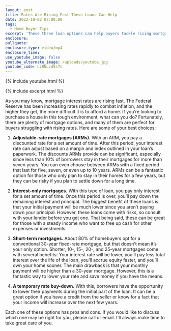 ```yaml
---
layout: post
title: Rates Are Rising Fast—These Loans Can Help
date: 2022-10-02 07:00:00
tags:
  - Home Buyer Tips
excerpt: 'These three loan options can help buyers tackle rising mortgage rates. '
enclosure:
pullquote:
enclosure_type: video/mp4
enclosure_time:
use_youtube_image: false
youtube_alternate_image: /uploads/youtube.jpg
youtube_code: Li8Nuzd5s7s
---
```

{% include youtube.html %}

{% include excerpt.html %}

As you may know, mortgage interest rates are rising fast. The Federal Reserve has been increasing rates rapidly to combat inflation, and the higher they get, the more difficult it is to afford a home. If you’re looking to purchase a house in this tough environment, what can you do? Fortunately, there are plenty of mortgage options, and many of them are perfect for buyers struggling with rising rates. Here are some of your best choices:

1. **Adjustable-rate mortgages (ARMs).** With an ARM, you pay a discounted rate for a set amount of time. After this period, your interest rate can adjust based on a margin and index outlined in your loan’s paperwork. The discounts ARMs provide can be significant, especially since less than 10% of borrowers stay in their mortgages for more than seven years. You can even choose between ARMs with a fixed period that last for five, seven, or even up to 10 years. ARMs can be a fantastic option for those who only plan to stay in their homes for a few years, but they can be risky if you plan to settle down for a long time.&nbsp;

1. **Interest-only mortgages.** With this type of loan, you pay only interest for a set amount of time. Once this period is over, you’ll pay down the remaining interest and principal. The biggest benefit of these loans is that your initial payment will be much lower since you aren’t paying down your principal. However, these loans come with risks, so consult with your lender before you get one. That being said, these can be great for those with a steady income who want to free up cash for other expenses or investments.&nbsp;

1. **Short-term mortgages.** About 80% of homebuyers opt for a conventional 30-year fixed-rate mortgage, but that doesn’t mean it’s your only option. Shorter, 10-, 15-, 20-, and 25-year mortgages come with several benefits: Your interest rate will be lower, you’ll pay less total interest over the life of the loan, you’ll accrue equity faster, and you’ll own your home sooner. The main drawback is that your monthly payment will be higher than a 30-year mortgage. However, this is a fantastic way to lower your rate and save money if you have the means.&nbsp;

1. **A temporary rate buy-down.** With this, borrowers have the opportunity to lower their payments during the initial part of the loan. It can be a great option if you have a credit from the seller or know for a fact that your income will increase over the next few years.

Each one of these options has pros and cons. If you would like to discuss which one may be right for you, please call or email. I'll always make time to take great care of you.
